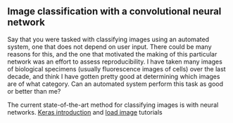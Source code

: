## Image classification with a convolutional neural network

Say that you were tasked with classifying images using an automated system, one that does not depend on user input.  There could be many reasons for this, and the one that motivated the making of this particular network was an effort to assess reproducibility.  I have taken many images of biological specimens (usually fluorescence images of cells) over the last decade, and think I have gotten pretty good at determining which images are of what category.  Can an automated system perform this task as good or better than me?

The current state-of-the-art method for classifying images is with neural networks.  [Keras introduction](https://www.tensorflow.org/tutorials/keras/classification) and [load image](https://www.tensorflow.org/tutorials/load_data/images?hl=TR) tutorials
